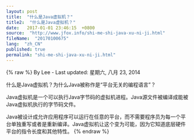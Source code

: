 ```yaml
---
layout: post
title:  "什么是Java虚拟机？"
title2:  "什么是Java虚拟机？"
date:   2017-01-01 23:46:15  +0800
source:  "http://www.jfox.info/shi-me-shi-java-xu-ni-ji.html"
fileName:  "20170100675"
lang:  "zh_CN"
published: true
permalink: "shi-me-shi-java-xu-ni-ji.html"
---
```

{% raw %}
By Lee - Last updated: 星期六, 八月 23, 2014

什么是Java虚拟机？为什么Java被称作是“平台无关的编程语言”？

Java虚拟机是一个可以执行Java字节码的虚拟机进程。Java源文件被编译成能被Java虚拟机执行的字节码文件。

Java被设计成允许应用程序可以运行在任意的平台，而不需要程序员为每一个平台单独重写或者是重新编译。Java虚拟机让这个变为可能，因为它知道底层硬件平台的指令长度和其他特性。
{% endraw %}
